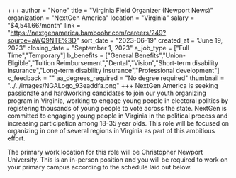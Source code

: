 +++
author = "None"
title = "Virginia Field Organizer (Newport News)"
organization = "NextGen America"
location = "Virginia"
salary = "$4,541.66/month"
link = "https://nextgenamerica.bamboohr.com/careers/249?source=aWQ9NTE%3D"
sort_date = "2023-06-19"
created_at = "June 19, 2023"
closing_date = "September 1, 2023"
a_job_type = ["Full Time","Temporary"]
b_benefits = ["General Benefits","Union-Eligible","Tuition Reimbursement","Dental","Vision","Short-term disability insurance","Long-term disability insurance","Professional development"]
c_feedback = ""
aa_degrees_required = "No degree required"
thumbnail = "../../images/NGALogo_93eaddfa.png"
+++
NextGen America is seeking passionate and hardworking candidates to join our youth organizing program in Virginia, working to engage young people in electoral politics by registering thousands of young people to vote across the state. NextGen is committed to engaging young people in Virginia in the political process and increasing participation among 18-35 year olds. This role will be focused on organizing in one of several regions in Virginia as part of this ambitious effort. 

The primary work location for this role will be Christopher Newport University. This is an in-person position and you will be required to work on your primary campus according to the schedule laid out below. 